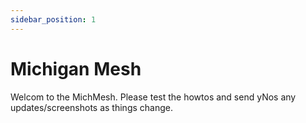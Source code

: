 ```yaml
---
sidebar_position: 1
---
```


# Michigan Mesh

Welcom to the MichMesh. Please test the howtos and send yNos any updates/screenshots as things change.

